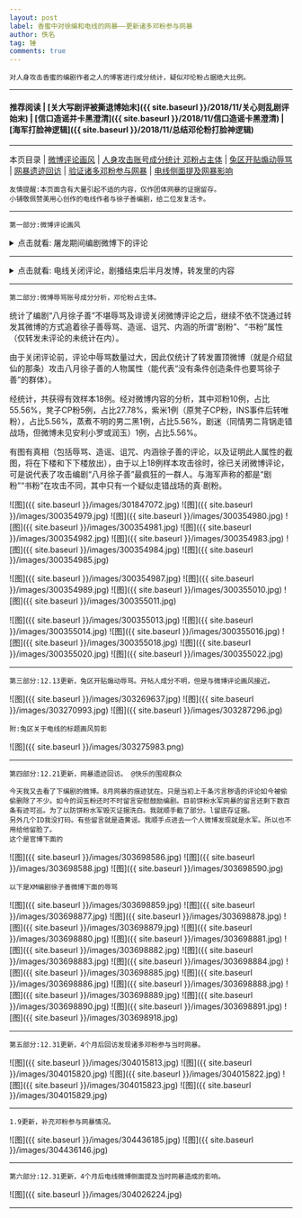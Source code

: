 ```yaml
---
layout: post
label: 香蜜中对徐编和电线的网暴——更新诸多邓粉参与网暴
author: 佚名
tag: 锤
comments: true
---
```


    对人身攻击香蜜的编剧作者之人的博客进行成分统计，疑似邓伦粉占据绝大比例。

---

#### 推荐阅读 | [关大写剧评被撕退博始末]({{ site.baseurl }}/2018/11/关心则乱剧评始末) | [信口造谣并卡黑澄清]({{ site.baseurl }}/2018/11/信口造谣卡黑澄清) | [海军打脸神逻辑]({{ site.baseurl }}/2018/11/总结邓伦粉打脸神逻辑) 

---
本页目录 \| [微博评论画风](#dxjjf) \| [人身攻击账号成分统计 邓粉占主体](#dxjjj) \| [兔区开贴煽动辱骂](#dxjja) \| [网暴遗迹回访](#dxjjb) \| [验证诸多邓粉参与网暴](#dxjje) \| [电线侧面提及网暴影响](#dxjjc)


    友情提醒:本页面含有大量引起不适的内容，仅作团体网暴的证据留存。
    小铺敬佩赞美用心创作的电线作者与徐子善编剧，给二位发复活卡。

---

<a class="anchor" name="dxjjf"></a>

    第一部分:微博评论画风
    
<details><summary>点击就看: 屠龙期间编剧微博下的评论</summary><img src="{{ site.baseurl }}/images/301793316.jpg"><img src="{{ site.baseurl }}/images/304457973.jpg"></details>

---

<details><summary>点击就看: 电线关闭评论，剧播结束后半月发博，转发里的内容</summary><img src="{{ site.baseurl }}/images/304458203.jpg"><img src="{{ site.baseurl }}/images/301793313.jpg"><img src="{{ site.baseurl }}/images/301716568.jpg"><img src="{{ site.baseurl }}/images/301787078.jpg"></details>

---

<a class="anchor" name="dxjjj"></a>

    第二部分:微博辱骂账号成分分析，邓伦粉占主体。

统计了编剧“八月徐子善”不堪辱骂及诽谤关闭微博评论之后，继续不依不饶通过转发其微博的方式追着徐子善辱骂、造谣、诅咒、内涵的所谓“剧粉”、“书粉”属性（仅转发未评论的未统计在内）。

由于关闭评论前，评论中辱骂数量过大，因此仅统计了转发置顶微博（就是介绍鼠仙的那条）攻击八月徐子善的人物属性（能代表“没有条件创造条件也要骂徐子善”的群体）。

经统计，共获得有效样本18例。经对微博内容的分析，其中邓粉10例，占比55.56%，凳子CP粉5例，占比27.78%，紫米1例（原凳子CP粉，INS事件后转唯粉），占比5.56%，蒸煮不明的男二黑1例，占比5.56%，剧迷（同情男二背锅走错战场，但微博未见安利小罗或润玉）1例，占比5.56%。

有图有真相（包括辱骂、造谣、诅咒、内涵徐子善的评论，以及证明此人属性的截图，将在下楼和下下楼放出），由于以上18例样本攻击徐时，徐已关闭微博评论，可是说代表了攻击编剧“八月徐子善”最疯狂的一群人。与海军声称的都是“剧粉”“书粉”在攻击不同，其中只有一个疑似走错战场的真·剧粉。

![图]({{ site.baseurl }}/images/301847072.jpg)
![图]({{ site.baseurl }}/images/300354979.jpg)
![图]({{ site.baseurl }}/images/300354980.jpg)
![图]({{ site.baseurl }}/images/300354981.jpg)
![图]({{ site.baseurl }}/images/300354982.jpg)
![图]({{ site.baseurl }}/images/300354983.jpg)
![图]({{ site.baseurl }}/images/300354984.jpg)
![图]({{ site.baseurl }}/images/300354985.jpg)

![图]({{ site.baseurl }}/images/300354987.jpg)
![图]({{ site.baseurl }}/images/300354989.jpg)
![图]({{ site.baseurl }}/images/300355010.jpg)
![图]({{ site.baseurl }}/images/300355011.jpg)

![图]({{ site.baseurl }}/images/300355013.jpg)
![图]({{ site.baseurl }}/images/300355014.jpg)
![图]({{ site.baseurl }}/images/300355016.jpg)
![图]({{ site.baseurl }}/images/300355018.jpg)
![图]({{ site.baseurl }}/images/300355020.jpg)
![图]({{ site.baseurl }}/images/300355022.jpg)

---

<a class="anchor" name="dxjja"></a>

    第三部分:12.13更新，兔区开贴煽动辱骂。开帖人成分不明，但是与微博评论画风接近。
    
![图]({{ site.baseurl }}/images/303269637.jpg)
![图]({{ site.baseurl }}/images/303270993.jpg)
![图]({{ site.baseurl }}/images/303287296.jpg)

    附:兔区关于电线的标题画风剪影

![图]({{ site.baseurl }}/images/303275983.png)


----

<a class="anchor" name="dxjjb"></a>

    第四部分:12.21更新，网暴遗迹回访。 @快乐的围观群众
    
    今天我又去看了下编剧的微博。8月网暴的痕迹犹在。只是当初上千条污言秽语的评论如今被偷偷删除了不少。如今的润玉粉还时不时留言安慰鼓励编剧。目前饼粉水军网暴的留言还剩下数百条有迹可巡。为了以防饼粉水军毁灭证据洗白。我就顺手截了部分。l留底存证据。
    另外几个ID我没打码。有些留言就是造黄谣。我顺手点进去一个人微博发现就是水军。所以也不用给他留脸了。
    这个是官博下面的
    
![图]({{ site.baseurl }}/images/303698586.jpg)
![图]({{ site.baseurl }}/images/303698588.jpg)
![图]({{ site.baseurl }}/images/303698590.jpg)

    以下是XM编剧徐子善微博下面的辱骂
    
![图]({{ site.baseurl }}/images/303698859.jpg)
![图]({{ site.baseurl }}/images/303698877.jpg)
![图]({{ site.baseurl }}/images/303698878.jpg)
![图]({{ site.baseurl }}/images/303698879.jpg)
![图]({{ site.baseurl }}/images/303698880.jpg)
![图]({{ site.baseurl }}/images/303698881.jpg)
![图]({{ site.baseurl }}/images/303698882.jpg)
![图]({{ site.baseurl }}/images/303698883.jpg)
![图]({{ site.baseurl }}/images/303698884.jpg)
![图]({{ site.baseurl }}/images/303698885.jpg)
![图]({{ site.baseurl }}/images/303698886.jpg)
![图]({{ site.baseurl }}/images/303698888.jpg)
![图]({{ site.baseurl }}/images/303698889.jpg)
![图]({{ site.baseurl }}/images/303698890.jpg)
![图]({{ site.baseurl }}/images/303698891.jpg)
![图]({{ site.baseurl }}/images/303698918.jpg)

---

<a class="anchor" name="dxjje"></a>

    第五部分:12.31更新，4个月后回访发现诸多邓粉参与当时网暴。

![图]({{ site.baseurl }}/images/304015813.jpg)
![图]({{ site.baseurl }}/images/304015820.jpg)
![图]({{ site.baseurl }}/images/304015822.jpg)
![图]({{ site.baseurl }}/images/304015823.jpg)
![图]({{ site.baseurl }}/images/304015829.jpg)

----

    1.9更新，补充邓粉参与网暴情况。

![图]({{ site.baseurl }}/images/304436185.jpg)
![图]({{ site.baseurl }}/images/304436146.jpg)

---

<a class="anchor" name="dxjjc"></a>

    第六部分:12.31更新，4个月后电线微博侧面提及当时网暴造成的影响。

![图]({{ site.baseurl }}/images/304026224.jpg)

---